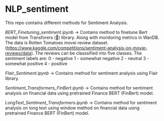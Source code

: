 # NLP_sentiment

This repo contains different methods for Sentiment Analysis.

*BERT_Finetuning_sentiment.ipynb* -> 
Contains method to finetune Bert model from Transforers (🤗) library. Along with monitoring metrics in WanDB.  The data is Rotten Tomatoes movei review dataset.
(https://www.kaggle.com/competitions/sentiment-analysis-on-movie-reviews/data). The reviews can be classsified into five classes.
The sentiment labels are:
0 - negative
1 - somewhat negative
2 - neutral
3 - somewhat positive
4 - positive


*Flair_Sentiment.ipynb* -> 
Contains method for sentiment analysis using Flair library.


*Sentiment_Transformers_FinBert.ipynb* -> 
Contains method for sentiment analysis on financial data using pretrained Finance BERT (FinBert) model.


*LongText_Sentiment_Transformers.ipynb* -> 
Contains method for sentiment analysis on long text using window method on financial data using pretrained Finance BERT (FinBert) model.
